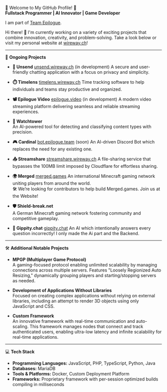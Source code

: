 🌟 Welcome to My GitHub Profile! 🌟  
**Fullstack Programmer | AI Innovator | Game Developer**  

I am part of [Team Epilogue](https://epilogue.team).

Hi there! 👋 I'm currently working on a variety of exciting projects that combine innovation, creativity, and problem-solving. Take a look below or visit my personal website at [wireway.ch](https://wireway.ch)!

---

🚀 **Ongoing Projects**  

- **🔗 Unsend**  [unsend.wireway.ch](https://unsend.wireway.ch) (in development)
  A secure and user-friendly chatting application with a focus on privacy and simplicity.  

- **⏱️ Timelens**  [timelens.wireway.ch](https://timelens.wireway.ch)
  Time tracking software to help individuals and teams stay productive and organized.  

- **📽️ Epilogue Video**  [epilogue.video](https://epilogue.video) (in development)
  A modern video streaming platform delivering seamless and reliable streaming experiences.  

- **🤖 Watchtower**  
  An AI-powered tool for detecting and classifying content types with precision.  

- **🎮 Cardinal**   [bot.epilogue.team](https://bot.epilogue.team) (soon)
  An AI-driven Discord Bot which replaces the need for any existing one.

- **📤 Streamshare**  [streamshare.wireway.ch](https://streamshare.wirway.ch)
  A file-sharing service that bypasses the 100MB limit imposed by Cloudflare for effortless sharing.  

- **🌍 Merged**  [merged.games](https://merged.games)
  An international Minecraft gaming network uniting players from around the world.  
  🛠️ We’re looking for contributors to help build Merged.games. Join us at the Website!

- **🛡️ Shield-break.net**  
  A German Minecraft gaming network fostering community and competitive gameplay.  

- **🤪 Gippity.chat**  [gippity.chat](https://gippity.chat)
  An AI which intentionally answers every question incorrectly! I only made the Ai part and the Backend.

---

🛠️ **Additional Notable Projects**  

- **MPGP (Multiplayer Game Protocol)**  
  A gaming-focused protocol enabling unlimited scalability by managing connections across multiple servers. Features "Loosely Regionized Auto Resizing," dynamically grouping players and starting/stopping servers as needed.  

- **Development of Applications Without Libraries**  
  Focused on creating complex applications without relying on external libraries, including an attempt to render 3D objects using only JavaScript and CSS.  

- **Custom Framework**  
  An innovative framework with real-time communication and auto-scaling. This framework manages nodes that connect and track authenticated users, enabling ultra-low latency and infinite scalability for real-time applications.  

---

💻 **Tech Stack**  

- **Programming Languages:** JavaScript, PHP, TypeScript, Python, Java  
- **Databases:** MariaDB  
- **Tools & Platforms:** Docker, Custom Deployment Platform  
- **Frameworks:** Proprietary framework with per-session optimized builds compiling in milliseconds  
